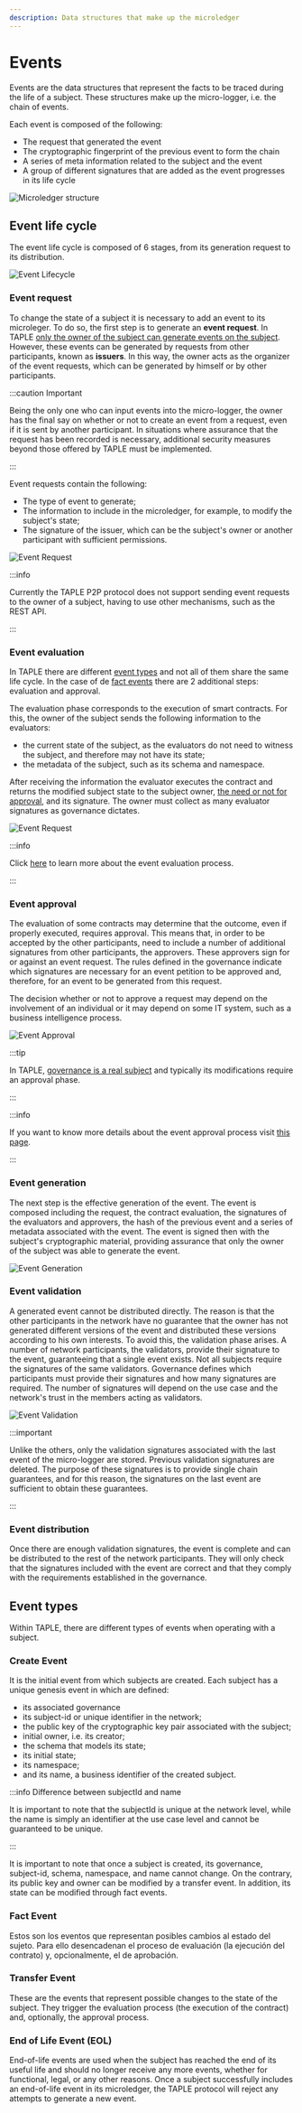 ```yaml
---
description: Data structures that make up the microledger
---
```


# Events
Events are the data structures that represent the facts to be traced during the life of a subject. These structures make up the micro-logger, i.e. the chain of events.

Each event is composed of the following:
- The request that generated the event
- The cryptographic fingerprint of the previous event to form the chain
- A series of meta information related to the subject and the event
- A group of different signatures that are added as the event progresses in its life cycle

![Microledger structure](../img/microledger-structure.svg)

## Event life cycle

The event life cycle is composed of 6 stages, from its generation request to its distribution.

![Event Lifecycle](../img/event-life-cycle.svg)


### Event request 
To change the state of a subject it is necessary to add an event to its microleger. To do so, the first step is to generate an **event request**. In TAPLE [only the owner of the subject can generate events on the subject](./subjects.md#ownership-model). However, these events can be generated by requests from other participants, known as **issuers**. In this way, the owner acts as the organizer of the event requests, which can be generated by himself or by other participants.  

:::caution Important

Being the only one who can input events into the micro-logger, the owner has the final say on whether or not to create an event from a request, even if it is sent by another participant. In situations where assurance that the request has been recorded is necessary, additional security measures beyond those offered by TAPLE must be implemented.

:::

Event requests contain the following:
- The type of event to generate;
- The information to include in the microledger, for example, to modify the subject's state;
- The signature of the issuer, which can be the subject's owner or another participant with sufficient permissions.

![Event Request](../img/elc-request.svg)

:::info

Currently the TAPLE P2P protocol does not support sending event requests to the owner of a subject, having to use other mechanisms, such as the REST API. 

:::

### Event evaluation
In TAPLE there are different [event types](#event-types) and not all of them share the same life cycle. In the case of de [fact events](#fact-event) there are 2 additional steps: evaluation and approval. 

The evaluation phase corresponds to the execution of smart contracts. For this, the owner of the subject sends the following information to the evaluators:
- the current state of the subject, as the evaluators do not need to witness the subject, and therefore may not have its state;
- the metadata of the subject, such as its schema and namespace.

After receiving the information the evaluator executes the contract and returns the modified subject state to the subject owner, [the need or not for approval](#event-approval), and its signature. The owner must collect as many evaluator signatures as governance dictates.

![Event Request](../img/elc-evaluation.svg)

:::info

Click [here](./event-evaluation-process.md) to learn more about the event evaluation process.

:::

### Event approval
The evaluation of some contracts may determine that the outcome, even if properly executed, requires approval. This means that, in order to be accepted by the other participants, need to include a number of additional signatures from other participants, the approvers. These approvers sign for or against an event request. The rules defined in the governance indicate which signatures are necessary for an event petition to be approved and, therefore, for an event to be generated from this request. 

The decision whether or not to approve a request may depend on the involvement of an individual or it may depend on some IT system, such as a business intelligence process.

![Event Approval](../img/elc-approval.svg)

:::tip

In TAPLE, [governance is a real subject](./governance.md) and typically its modifications require an approval phase.

:::


:::info

If you want to know more details about the event approval process visit [this page](./event-approval-process.md).

:::

### Event generation
The next step is the effective generation of the event. The event is composed including the request, the contract evaluation, the signatures of the evaluators and approvers, the hash of the previous event and a series of metadata associated with the event. The event is signed then with the subject's cryptographic material, providing assurance that only the owner of the subject was able to generate the event.

![Event Generation](../img/elc-generation.svg)

### Event validation
A generated event cannot be distributed directly. The reason is that the other participants in the network have no guarantee that the owner has not generated different versions of the event and distributed these versions according to his own interests. To avoid this, the validation phase arises. A number of network participants, the validators, provide their signature to the event, guaranteeing that a single event exists. Not all subjects require the signatures of the same validators. Governance defines which participants must provide their signatures and how many signatures are required. The number of signatures will depend on the use case and the network's trust in the members acting as validators.  

![Event Validation](../img/elc-validation.svg)

:::important

Unlike the others, only the validation signatures associated with the last event of the micro-logger are stored. Previous validation signatures are deleted. The purpose of these signatures is to provide single chain guarantees, and for this reason, the signatures on the last event are sufficient to obtain these guarantees. 

:::

### Event distribution
Once there are enough validation signatures, the event is complete and can be distributed to the rest of the network participants. They will only check that the signatures included with the event are correct and that they comply with the requirements established in the governance.

## Event types
Within TAPLE, there are different types of events when operating with a subject.

### Create Event
It is the initial event from which subjects are created. Each subject has a unique genesis event in which are defined:
- its associated governance
- its subject-id or unique identifier in the network;
- the public key of the cryptographic key pair associated with the subject;
- initial owner, i.e. its creator;
- the schema that models its state;
- its initial state;
- its namespace; 
- and its name, a business identifier of the created subject.

:::info Difference between subjectId and name

It is important to note that the subjectId is unique at the network level, while the name is simply an identifier at the use case level and cannot be guaranteed to be unique.

:::

It is important to note that once a subject is created, its governance, subject-id, schema, namespace, and name cannot change. On the contrary, its public key and owner can be modified by a transfer event. In addition, its state can be modified through fact events. 

### Fact Event
Estos son los eventos que representan posibles cambios al estado del sujeto. Para ello desencadenan el proceso de evaluación (la ejecución del contrato) y, opcionalmente, el de aprobación.

### Transfer Event 
These are the events that represent possible changes to the state of the subject. They trigger the evaluation process (the execution of the contract) and, optionally, the approval process.

### End of Life Event (EOL)
End-of-life events are used when the subject has reached the end of its useful life and should no longer receive any more events, whether for functional, legal, or any other reasons. Once a subject successfully includes an end-of-life event in its microledger, the TAPLE protocol will reject any attempts to generate a new event.

